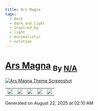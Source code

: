 ```yaml
---
title: Ars Magna
tags:
  - dark
  - dark_and_light
  - inspired_by
  - light
  - minimalistic
  - notation
---
```

<div style="theme_page_template_version_1"> </div>

<h1>
    <a href="mediapathic/obsidian-arsmagna-theme">Ars Magna</a>
    <sub>By <a href="https://github.com/N/A">N/A</a></sub>
</h1>

[![Ars Magna Theme Screenshot](arsmagna.png)](mediapathic/obsidian-arsmagna-theme)


<div class="inforow">
    <table>
        <tbody>
            <tr>
                <td><img src="https://img.shields.io/github/stars/?color=573E7A&amp;logo=github&amp;style=for-the-badge"></td>
                <td><img src="https://img.shields.io/github/issues/?color=573E7A&amp;logo=github&amp;style=for-the-badge"></td>
                <td><img src="https://img.shields.io/github/issues-pr/?color=573E7A&amp;logo=github&amp;style=for-the-badge"></td>
                <td><img src="https://img.shields.io/badge/Created%20on-Unknown-blue?color=573E7A&amp;logo=github&amp;style=for-the-badge"></td>
                <td><img src="https://img.shields.io/github/last-commit/?color=573E7A&amp;label=last%20update&amp;logo=github&amp;style=for-the-badge"></td>
            </tr>
        </tbody>
    </table>
</div>

Generated on August 22, 2025 at 02:10 AM
